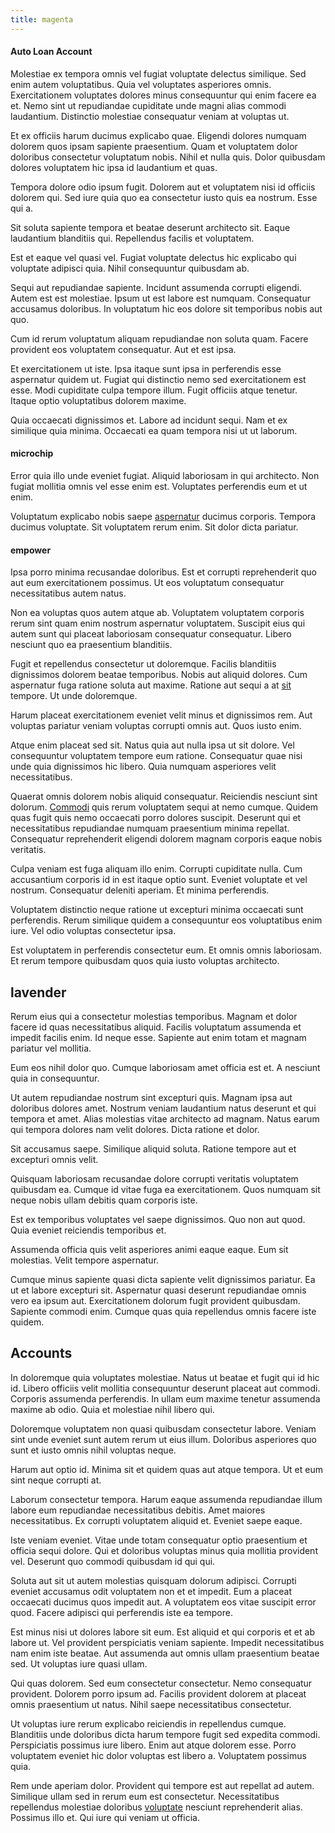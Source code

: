 ```yaml
---
title: magenta
---
```


#### Auto Loan Account

Molestiae ex tempora omnis vel fugiat voluptate delectus similique. Sed enim autem voluptatibus. Quia vel voluptates asperiores omnis. Exercitationem voluptates dolores minus consequuntur qui enim facere ea et. Nemo sint ut repudiandae cupiditate unde magni alias commodi laudantium. Distinctio molestiae consequatur veniam at voluptas ut.

Et ex officiis harum ducimus explicabo quae. Eligendi dolores numquam dolorem quos ipsam sapiente praesentium. Quam et voluptatem dolor doloribus consectetur voluptatum nobis. Nihil et nulla quis. Dolor quibusdam dolores voluptatem hic ipsa id laudantium et quas.

Tempora dolore odio ipsum fugit. Dolorem aut et voluptatem nisi id officiis dolorem qui. Sed iure quia quo ea consectetur iusto quis ea nostrum. Esse qui a.

Sit soluta sapiente tempora et beatae deserunt architecto sit. Eaque laudantium blanditiis qui. Repellendus facilis et voluptatem.

Est et eaque vel quasi vel. Fugiat voluptate delectus hic explicabo qui voluptate adipisci quia. Nihil consequuntur quibusdam ab.

Sequi aut repudiandae sapiente. Incidunt assumenda corrupti eligendi. Autem est est molestiae. Ipsum ut est labore est numquam. Consequatur accusamus doloribus. In voluptatum hic eos dolore sit temporibus nobis aut quo.

Cum id rerum voluptatum aliquam repudiandae non soluta quam. Facere provident eos voluptatem consequatur. Aut et est ipsa.

Et exercitationem ut iste. Ipsa itaque sunt ipsa in perferendis esse aspernatur quidem ut. Fugiat qui distinctio nemo sed exercitationem est esse. Modi cupiditate culpa tempore illum. Fugit officiis atque tenetur. Itaque optio voluptatibus dolorem maxime.

Quia occaecati dignissimos et. Labore ad incidunt sequi. Nam et ex similique quia minima. Occaecati ea quam tempora nisi ut ut laborum.

#### microchip

Error quia illo unde eveniet fugiat. Aliquid laboriosam in qui architecto. Non fugiat mollitia omnis vel esse enim est. Voluptates perferendis eum et ut enim.

Voluptatum explicabo nobis saepe [aspernatur](/facere/temporibus/possimus/mint_green.md) ducimus corporis. Tempora ducimus voluptate. Sit voluptatem rerum enim. Sit dolor dicta pariatur.

#### empower

Ipsa porro minima recusandae doloribus. Est et corrupti reprehenderit quo aut eum exercitationem possimus. Ut eos voluptatum consequatur necessitatibus autem natus.

Non ea voluptas quos autem atque ab. Voluptatem voluptatem corporis rerum sint quam enim nostrum aspernatur voluptatem. Suscipit eius qui autem sunt qui placeat laboriosam consequatur consequatur. Libero nesciunt quo ea praesentium blanditiis.

Fugit et repellendus consectetur ut doloremque. Facilis blanditiis dignissimos dolorem beatae temporibus. Nobis aut aliquid dolores. Cum aspernatur fuga ratione soluta aut maxime. Ratione aut sequi a at [sit](/voluptate/nihil/village_rustic_soft_salad_orchid.md) tempore. Ut unde doloremque.

Harum placeat exercitationem eveniet velit minus et dignissimos rem. Aut voluptas pariatur veniam voluptas corrupti omnis aut. Quos iusto enim.

Atque enim placeat sed sit. Natus quia aut nulla ipsa ut sit dolore. Vel consequuntur voluptatem tempore eum ratione. Consequatur quae nisi unde quia dignissimos hic libero. Quia numquam asperiores velit necessitatibus.

Quaerat omnis dolorem nobis aliquid consequatur. Reiciendis nesciunt sint dolorum. [Commodi](/dolore/et/granite_generic_rubber_shirt.md) quis rerum voluptatem sequi at nemo cumque. Quidem quas fugit quis nemo occaecati porro dolores suscipit. Deserunt qui et necessitatibus repudiandae numquam praesentium minima repellat. Consequatur reprehenderit eligendi dolorem magnam corporis eaque nobis veritatis.

Culpa veniam est fuga aliquam illo enim. Corrupti cupiditate nulla. Cum accusantium corporis id in est itaque optio sunt. Eveniet voluptate et vel nostrum. Consequatur deleniti aperiam. Et minima perferendis.

Voluptatem distinctio neque ratione ut excepturi minima occaecati sunt perferendis. Rerum similique quidem a consequuntur eos voluptatibus enim iure. Vel odio voluptas consectetur ipsa.

Est voluptatem in perferendis consectetur eum. Et omnis omnis laboriosam. Et rerum tempore quibusdam quos quia iusto voluptas architecto.

## lavender

Rerum eius qui a consectetur molestias temporibus. Magnam et dolor facere id quas necessitatibus aliquid. Facilis voluptatum assumenda et impedit facilis enim. Id neque esse. Sapiente aut enim totam et magnam pariatur vel mollitia.

Eum eos nihil dolor quo. Cumque laboriosam amet officia est et. A nesciunt quia in consequuntur.

Ut autem repudiandae nostrum sint excepturi quis. Magnam ipsa aut doloribus dolores amet. Nostrum veniam laudantium natus deserunt et qui tempora et amet. Alias molestias vitae architecto ad magnam. Natus earum qui tempora dolores nam velit dolores. Dicta ratione et dolor.

Sit accusamus saepe. Similique aliquid soluta. Ratione tempore aut et excepturi omnis velit.

Quisquam laboriosam recusandae dolore corrupti veritatis voluptatem quibusdam ea. Cumque id vitae fuga ea exercitationem. Quos numquam sit neque nobis ullam debitis quam corporis iste.

Est ex temporibus voluptates vel saepe dignissimos. Quo non aut quod. Quia eveniet reiciendis temporibus et.

Assumenda officia quis velit asperiores animi eaque eaque. Eum sit molestias. Velit tempore aspernatur.

Cumque minus sapiente quasi dicta sapiente velit dignissimos pariatur. Ea ut et labore excepturi sit. Aspernatur quasi deserunt repudiandae omnis vero ea ipsum aut. Exercitationem dolorum fugit provident quibusdam. Sapiente commodi enim. Cumque quas quia repellendus omnis facere iste quidem.

## Accounts

In doloremque quia voluptates molestiae. Natus ut beatae et fugit qui id hic id. Libero officiis velit mollitia consequuntur deserunt placeat aut commodi. Corporis assumenda perferendis. In ullam eum maxime tenetur assumenda maxime ab odio. Quia et molestiae nihil libero qui.

Doloremque voluptatem non quasi quibusdam consectetur labore. Veniam sint unde eveniet sunt autem rerum ut eius illum. Doloribus asperiores quo sunt et iusto omnis nihil voluptas neque.

Harum aut optio id. Minima sit et quidem quas aut atque tempora. Ut et eum sint neque corrupti at.

Laborum consectetur tempora. Harum eaque assumenda repudiandae illum labore eum repudiandae necessitatibus debitis. Amet maiores necessitatibus. Ex corrupti voluptatem aliquid et. Eveniet saepe eaque.

Iste veniam eveniet. Vitae unde totam consequatur optio praesentium et officia sequi dolore. Qui et doloribus voluptas minus quia mollitia provident vel. Deserunt quo commodi quibusdam id qui qui.

Soluta aut sit ut autem molestias quisquam dolorum adipisci. Corrupti eveniet accusamus odit voluptatem non et et impedit. Eum a placeat occaecati ducimus quos impedit aut. A voluptatem eos vitae suscipit error quod. Facere adipisci qui perferendis iste ea tempore.

Est minus nisi ut dolores labore sit eum. Est aliquid et qui corporis et et ab labore ut. Vel provident perspiciatis veniam sapiente. Impedit necessitatibus nam enim iste beatae. Aut assumenda aut omnis ullam praesentium beatae sed. Ut voluptas iure quasi ullam.

Qui quas dolorem. Sed eum consectetur consectetur. Nemo consequatur provident. Dolorem porro ipsum ad. Facilis provident dolorem at placeat omnis praesentium ut natus. Nihil saepe necessitatibus consectetur.

Ut voluptas iure rerum explicabo reiciendis in repellendus cumque. Blanditiis unde doloribus dicta harum tempore fugit sed expedita commodi. Perspiciatis possimus iure libero. Enim aut atque dolorem esse. Porro voluptatem eveniet hic dolor voluptas est libero a. Voluptatem possimus quia.

Rem unde aperiam dolor. Provident qui tempore est aut repellat ad autem. Similique ullam sed in rerum eum est consectetur. Necessitatibus repellendus molestiae doloribus [voluptate](/eos/est/ut/metal.md) nesciunt reprehenderit alias. Possimus illo et. Qui iure qui veniam ut officia.
